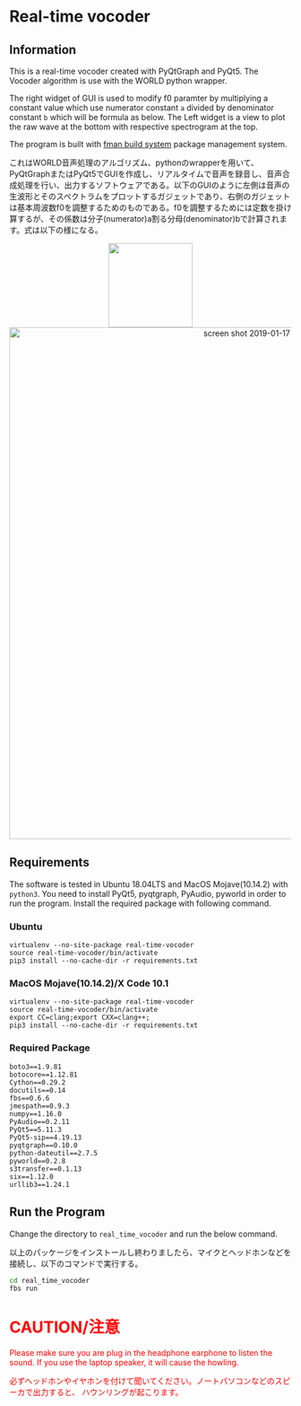 # Real-time vocoder

## Information

This is a real-time vocoder created with PyQtGraph and PyQt5.
The Vocoder algorithm is use with the WORLD python wrapper.

The right widget of GUI is used to modify f0 paramter by multiplying a constant value which use numerator constant `a` divided by denominator constant `b` which will be formula as below.
The Left widget is a view to plot the raw wave at the bottom with respective spectrogram at 
the top.

The program is built with [fman build system](https://build-system.fman.io/) package management system.

これはWORLD音声処理のアルゴリズム、pythonのwrapperを用いて、PyQtGraphまたはPyQt5でGUIを作成し、リアルタイムで音声を録音し、音声合成処理を行い、出力するソフトウェアである。以下のGUIのように左側は音声の生波形とそのスペクトラムをプロットするガジェットであり、右側のガジェットは基本周波数f0を調整するためのものである。f0を調整するためには定数を掛け算するが、その係数は分子(numerator)a割る分母(denominator)bで計算されます。式は以下の様になる。

<div align="center">
<img src="http://latex.codecogs.com/gif.latex?pitch%5C%20constant%20%3D%20%5Cfrac%7Ba%7D%7Bb%7D" width="150">
</div>

<div align="center">
<img width="912" alt="screen shot 2019-01-17 at 23 29 54" src="https://user-images.githubusercontent.com/13714992/51364147-7b1d5700-1b1e-11e9-8e55-2e14f818e122.png">
</div>

## Requirements
The software is tested in Ubuntu 18.04LTS and MacOS Mojave(10.14.2) with `python3`.
You need to install PyQt5, pyqtgraph, PyAudio, pyworld in order to run the program.
Install the required package with following command.

### Ubuntu
```
virtualenv --no-site-package real-time-vocoder
source real-time-vocoder/bin/activate
pip3 install --no-cache-dir -r requirements.txt
```

### MacOS Mojave(10.14.2)/X Code 10.1
```
virtualenv --no-site-package real-time-vocoder
source real-time-vocoder/bin/activate
export CC=clang;export CXX=clang++;
pip3 install --no-cache-dir -r requirements.txt
```
### Required Package

```
boto3==1.9.81
botocore==1.12.81
Cython==0.29.2
docutils==0.14
fbs==0.6.6
jmespath==0.9.3
numpy==1.16.0
PyAudio==0.2.11
PyQt5==5.11.3
PyQt5-sip==4.19.13
pyqtgraph==0.10.0
python-dateutil==2.7.5
pyworld==0.2.8
s3transfer==0.1.13
six==1.12.0
urllib3==1.24.1
```


## Run the Program
Change the directory to `real_time_vocoder` and run the below command.

以上のパッケージをインストールし終わりましたら、マイクとヘッドホンなどを接続し、以下のコマンドで実行する。

```sh
cd real_time_vocoder
fbs run
```

# <font color="red">CAUTION/注意</font>
<font color="red">
Please make sure you are plug in the headphone earphone to listen the sound. If you use the laptop speaker, it will cause the howling.

必ずヘッドホンやイヤホンを付けて聞いてください。ノートパソコンなどのスピーカで出力すると、
ハウンリングが起こります。
</font>
